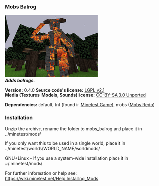 ### Mobs Balrog
![Mobs Balrog's screenshot](screenshot.png)  
**_Adds balrogs._**

**Version:** 0.4.0
**Source code's license:** [LGPL v2.1][1]  
**Media (Textures, Models, Sounds) license:** [CC-BY-SA 3.0 Unported][2]

**Dependencies:** default, tnt (found in [Minetest Game][3]), mobs ([Mobs Redo][4])  


### Installation

Unzip the archive, rename the folder to mobs_balrog and place it in  
../minetest/mods/

If you only want this to be used in a single world, place it in  
../minetest/worlds/WORLD_NAME/worldmods/

GNU+Linux - If you use a system-wide installation place it in  
~/.minetest/mods/

For further information or help see:  
https://wiki.minetest.net/Help:Installing_Mods


[1]: https://www.gnu.org/licenses/old-licenses/lgpl-2.1.en.html
[2]: https://creativecommons.org/licenses/by-sa/3.0/
[3]: https://github.com/minetest/minetest_game
[4]: https://forum.minetest.net/viewtopic.php?t=9917
